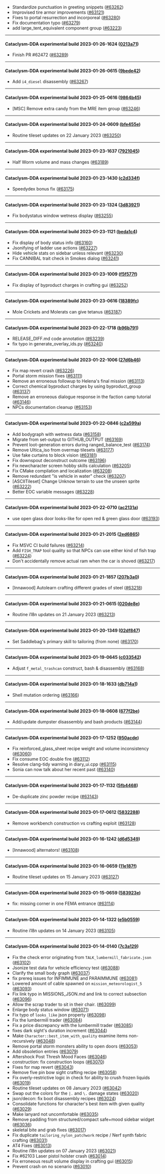* Standardize punctuation in greeting snippets ([#63262](https://github.com/CleverRaven/Cataclysm-DDA/pull/63262))
* Improvised tire armor improvements ([#63121](https://github.com/CleverRaven/Cataclysm-DDA/pull/63121))
* Fixes to portal resurrection and incorporeal ([#63280](https://github.com/CleverRaven/Cataclysm-DDA/pull/63280))
* Fix documentation typo ([#63279](https://github.com/CleverRaven/Cataclysm-DDA/pull/63279))
* add large_tent_equivalent component group ([#63223](https://github.com/CleverRaven/Cataclysm-DDA/pull/63223))

---

#### Cataclysm-DDA experimental build 2023-01-26-1624 ([0213a71](https://github.com/CleverRaven/Cataclysm-DDA/releases/tag/cdda-experimental-2023-01-26-1624))

* Finish PR #62472 ([#63289](https://github.com/CleverRaven/Cataclysm-DDA/pull/63289))

---

#### Cataclysm-DDA experimental build 2023-01-26-0615 ([9bede42](https://github.com/CleverRaven/Cataclysm-DDA/releases/tag/cdda-experimental-2023-01-26-0615))

* Add `i4_diesel` disassembly ([#63267](https://github.com/CleverRaven/Cataclysm-DDA/pull/63267))

---

#### Cataclysm-DDA experimental build 2023-01-25-0616 ([9864b45](https://github.com/CleverRaven/Cataclysm-DDA/releases/tag/cdda-experimental-2023-01-25-0616))

* [MSC] Remove extra candy from the MRE item group ([#63246](https://github.com/CleverRaven/Cataclysm-DDA/pull/63246))

---

#### Cataclysm-DDA experimental build 2023-01-24-0609 ([bfe455e](https://github.com/CleverRaven/Cataclysm-DDA/releases/tag/cdda-experimental-2023-01-24-0609))

* Routine tileset updates on 22 January 2023 ([#63250](https://github.com/CleverRaven/Cataclysm-DDA/pull/63250))

---

#### Cataclysm-DDA experimental build 2023-01-23-1637 ([7921045](https://github.com/CleverRaven/Cataclysm-DDA/releases/tag/cdda-experimental-2023-01-23-1637))

* Half Worm volume and mass changes ([#63189](https://github.com/CleverRaven/Cataclysm-DDA/pull/63189))

---

#### Cataclysm-DDA experimental build 2023-01-23-1430 ([c2d334f](https://github.com/CleverRaven/Cataclysm-DDA/releases/tag/cdda-experimental-2023-01-23-1430))

* Speedydex bonus fix ([#63175](https://github.com/CleverRaven/Cataclysm-DDA/pull/63175))

---

#### Cataclysm-DDA experimental build 2023-01-23-1324 ([3d83921](https://github.com/CleverRaven/Cataclysm-DDA/releases/tag/cdda-experimental-2023-01-23-1324))

* Fix bodystatus window wetness display ([#63255](https://github.com/CleverRaven/Cataclysm-DDA/pull/63255))

---

#### Cataclysm-DDA experimental build 2023-01-23-1121 ([beda1c4](https://github.com/CleverRaven/Cataclysm-DDA/releases/tag/cdda-experimental-2023-01-23-1121))

* Fix display of body status info ([#63160](https://github.com/CleverRaven/Cataclysm-DDA/pull/63160))
* Jsonifying of ladder use actions ([#63227](https://github.com/CleverRaven/Cataclysm-DDA/pull/63227))
* Hide vehicle stats on sidebar unless relevant ([#63230](https://github.com/CleverRaven/Cataclysm-DDA/pull/63230))
* Fix CANNIBAL trait check in Smokes dialog ([#63241](https://github.com/CleverRaven/Cataclysm-DDA/pull/63241))

---

#### Cataclysm-DDA experimental build 2023-01-23-1009 ([f5f577f](https://github.com/CleverRaven/Cataclysm-DDA/releases/tag/cdda-experimental-2023-01-23-1009))

* Fix display of byproduct charges in crafting gui ([#63252](https://github.com/CleverRaven/Cataclysm-DDA/pull/63252))

---

#### Cataclysm-DDA experimental build 2023-01-23-0616 ([18389fc](https://github.com/CleverRaven/Cataclysm-DDA/releases/tag/cdda-experimental-2023-01-23-0616))

* Mole Crickets and Molerats can give tetanus ([#63187](https://github.com/CleverRaven/Cataclysm-DDA/pull/63187))

---

#### Cataclysm-DDA experimental build 2023-01-22-1718 ([b96b791](https://github.com/CleverRaven/Cataclysm-DDA/releases/tag/cdda-experimental-2023-01-22-1718))

* RELEASE_DIFF.md code annotation ([#63239](https://github.com/CleverRaven/Cataclysm-DDA/pull/63239))
* fix typo in generate_overlay_ids.py ([#63240](https://github.com/CleverRaven/Cataclysm-DDA/pull/63240))

---

#### Cataclysm-DDA experimental build 2023-01-22-1006 ([27d6b46](https://github.com/CleverRaven/Cataclysm-DDA/releases/tag/cdda-experimental-2023-01-22-1006))

* Fix map revert crash ([#63226](https://github.com/CleverRaven/Cataclysm-DDA/pull/63226))
* Portal storm mission fixes ([#63111](https://github.com/CleverRaven/Cataclysm-DDA/pull/63111))
* Remove an erroneous followup to Helena's final mission ([#63113](https://github.com/CleverRaven/Cataclysm-DDA/pull/63113))
* Correct chemical byproduct charges by using byproduct_group ([#63137](https://github.com/CleverRaven/Cataclysm-DDA/pull/63137))
* Remove an erroneous dialogue response in the faction camp tutorial ([#63146](https://github.com/CleverRaven/Cataclysm-DDA/pull/63146))
* NPCs documentation cleanup ([#63153](https://github.com/CleverRaven/Cataclysm-DDA/pull/63153))

---

#### Cataclysm-DDA experimental build 2023-01-22-0846 ([c2a599a](https://github.com/CleverRaven/Cataclysm-DDA/releases/tag/cdda-experimental-2023-01-22-0846))

* Add bodygraph with wetness data ([#63158](https://github.com/CleverRaven/Cataclysm-DDA/pull/63158))
* Migrate from set-output to GITHUB_OUTPUT ([#63169](https://github.com/CleverRaven/Cataclysm-DDA/pull/63169))
* Prevent loot-generation errors during ranged_balance_test ([#63174](https://github.com/CleverRaven/Cataclysm-DDA/pull/63174))
* Remove Ultica_iso from overmap tilesets ([#63177](https://github.com/CleverRaven/Cataclysm-DDA/pull/63177))
* Use fake curtains to block vision ([#63181](https://github.com/CleverRaven/Cataclysm-DDA/pull/63181))
* Fix downspout deconstruct outcome ([#63196](https://github.com/CleverRaven/Cataclysm-DDA/pull/63196))
* Fix newcharacter screen hobby skills calculation ([#63205](https://github.com/CleverRaven/Cataclysm-DDA/pull/63205))
* Fix CMake compilation and localization ([#63208](https://github.com/CleverRaven/Cataclysm-DDA/pull/63208))
* Remove redundant "is vehicle in water" check ([#63207](https://github.com/CleverRaven/Cataclysm-DDA/pull/63207))
* [ASCIITileset] Change Unknow terrain to use the unseen sprite ([#63222](https://github.com/CleverRaven/Cataclysm-DDA/pull/63222))
* Better EOC variable messages ([#63228](https://github.com/CleverRaven/Cataclysm-DDA/pull/63228))

---

#### Cataclysm-DDA experimental build 2023-01-22-0710 ([ac2131a](https://github.com/CleverRaven/Cataclysm-DDA/releases/tag/cdda-experimental-2023-01-22-0710))

* use open glass door looks-like for open red & green glass door ([#63193](https://github.com/CleverRaven/Cataclysm-DDA/pull/63193))

---

#### Cataclysm-DDA experimental build 2023-01-21-2015 ([2ed6865](https://github.com/CleverRaven/Cataclysm-DDA/releases/tag/cdda-experimental-2023-01-21-2015))

* Fix MSVC CI build failures ([#63214](https://github.com/CleverRaven/Cataclysm-DDA/pull/63214))
* Add `FISH_TRAP` tool quality so that NPCs can use either kind of fish trap ([#63224](https://github.com/CleverRaven/Cataclysm-DDA/pull/63224))
* Don't accidentally remove actual ram when the car is shoved ([#63217](https://github.com/CleverRaven/Cataclysm-DDA/pull/63217))

---

#### Cataclysm-DDA experimental build 2023-01-21-1857 ([207b3a0](https://github.com/CleverRaven/Cataclysm-DDA/releases/tag/cdda-experimental-2023-01-21-1857))

* [Innawood] Autolearn crafting different grades of steel ([#63218](https://github.com/CleverRaven/Cataclysm-DDA/pull/63218))

---

#### Cataclysm-DDA experimental build 2023-01-21-0615 ([020de8e](https://github.com/CleverRaven/Cataclysm-DDA/releases/tag/cdda-experimental-2023-01-21-0615))

* Routine i18n updates on 21 January 2023 ([#63213](https://github.com/CleverRaven/Cataclysm-DDA/pull/63213))

---

#### Cataclysm-DDA experimental build 2023-01-20-1349 ([02df847](https://github.com/CleverRaven/Cataclysm-DDA/releases/tag/cdda-experimental-2023-01-20-1349))

* Set Saddlebag's primary skill to tailoring (from none) ([#63170](https://github.com/CleverRaven/Cataclysm-DDA/pull/63170))

---

#### Cataclysm-DDA experimental build 2023-01-19-0645 ([c033542](https://github.com/CleverRaven/Cataclysm-DDA/releases/tag/cdda-experimental-2023-01-19-0645))

* Adjust `f_metal_trashcan` construct, bash & disassembly ([#63168](https://github.com/CleverRaven/Cataclysm-DDA/pull/63168))

---

#### Cataclysm-DDA experimental build 2023-01-18-1633 ([db714a1](https://github.com/CleverRaven/Cataclysm-DDA/releases/tag/cdda-experimental-2023-01-18-1633))

* Shell mutation ordering ([#63166](https://github.com/CleverRaven/Cataclysm-DDA/pull/63166))

---

#### Cataclysm-DDA experimental build 2023-01-18-0608 ([677f2be](https://github.com/CleverRaven/Cataclysm-DDA/releases/tag/cdda-experimental-2023-01-18-0608))

* Add/update dumpster disassembly and bash products ([#63144](https://github.com/CleverRaven/Cataclysm-DDA/pull/63144))

---

#### Cataclysm-DDA experimental build 2023-01-17-1252 ([950acde](https://github.com/CleverRaven/Cataclysm-DDA/releases/tag/cdda-experimental-2023-01-17-1252))

* Fix reinforced_glass_sheet recipe weight and volume inconsistency ([#63060](https://github.com/CleverRaven/Cataclysm-DDA/pull/63060))
* Fix consume EOC double fire ([#63112](https://github.com/CleverRaven/Cataclysm-DDA/pull/63112))
* Resolve clang-tidy warning in diary_ui.cpp ([#63115](https://github.com/CleverRaven/Cataclysm-DDA/pull/63115))
* Sonia can now talk about her recent past ([#63140](https://github.com/CleverRaven/Cataclysm-DDA/pull/63140))

---

#### Cataclysm-DDA experimental build 2023-01-17-1132 ([5fb4468](https://github.com/CleverRaven/Cataclysm-DDA/releases/tag/cdda-experimental-2023-01-17-1132))

* De-duplicate zinc powder recipe ([#63143](https://github.com/CleverRaven/Cataclysm-DDA/pull/63143))

---

#### Cataclysm-DDA experimental build 2023-01-17-0612 ([5832288](https://github.com/CleverRaven/Cataclysm-DDA/releases/tag/cdda-experimental-2023-01-17-0612))

* Remove workbench construction vs crafting exploit ([#63128](https://github.com/CleverRaven/Cataclysm-DDA/pull/63128))

---

#### Cataclysm-DDA experimental build 2023-01-16-1242 ([d6d5349](https://github.com/CleverRaven/Cataclysm-DDA/releases/tag/cdda-experimental-2023-01-16-1242))

* [Innawood] alternators! ([#63108](https://github.com/CleverRaven/Cataclysm-DDA/pull/63108))

---

#### Cataclysm-DDA experimental build 2023-01-16-0659 ([11e187f](https://github.com/CleverRaven/Cataclysm-DDA/releases/tag/cdda-experimental-2023-01-16-0659))

* Routine tileset updates on 15 January 2023 ([#63127](https://github.com/CleverRaven/Cataclysm-DDA/pull/63127))

---

#### Cataclysm-DDA experimental build 2023-01-15-0659 ([583923e](https://github.com/CleverRaven/Cataclysm-DDA/releases/tag/cdda-experimental-2023-01-15-0659))

* fix: missing corner in one FEMA entrance ([#63114](https://github.com/CleverRaven/Cataclysm-DDA/pull/63114))

---

#### Cataclysm-DDA experimental build 2023-01-14-1322 ([e5b0559](https://github.com/CleverRaven/Cataclysm-DDA/releases/tag/cdda-experimental-2023-01-14-1322))

* Routine i18n updates on 14 January 2023 ([#63105](https://github.com/CleverRaven/Cataclysm-DDA/pull/63105))

---

#### Cataclysm-DDA experimental build 2023-01-14-0140 ([7c3a129](https://github.com/CleverRaven/Cataclysm-DDA/releases/tag/cdda-experimental-2023-01-14-0140))

* Fix the check error originating from `TALK_lumbermill_fabricate.json` ([#63102](https://github.com/CleverRaven/Cataclysm-DDA/pull/63102))
* Jsonize test data for vehicle efficiency test ([#63088](https://github.com/CleverRaven/Cataclysm-DDA/pull/63088))
* Clarify the small body graph ([#63037](https://github.com/CleverRaven/Cataclysm-DDA/pull/63037))
* fix prereq issues for INFIMMUNE and PARAIMMUNE ([#63081](https://github.com/CleverRaven/Cataclysm-DDA/pull/63081))
* Lowered amount of cable spawned on `mission_meteorologist_5` ([#63093](https://github.com/CleverRaven/Cataclysm-DDA/pull/63093))
* Fix link typo in MISSIONS_JSON.md and link to correct subsection ([#63096](https://github.com/CleverRaven/Cataclysm-DDA/pull/63096))
* Allow the scrap trader to sit in their chair. ([#63099](https://github.com/CleverRaven/Cataclysm-DDA/pull/63099))
* Enlarge body status window ([#63071](https://github.com/CleverRaven/Cataclysm-DDA/pull/63071))
* Fix typo of `looks_like` json property ([#63098](https://github.com/CleverRaven/Cataclysm-DDA/pull/63098))
* Fix the lumbermill trader ([#63084](https://github.com/CleverRaven/Cataclysm-DDA/pull/63084))
* Fix a price discrepancy with the lumbermill trader ([#63085](https://github.com/CleverRaven/Cataclysm-DDA/pull/63085))
* fixes dark sight's duration increment ([#63044](https://github.com/CleverRaven/Cataclysm-DDA/pull/63044))
* Make `Character::best_item_with_quality` examine items non-recursively ([#63048](https://github.com/CleverRaven/Cataclysm-DDA/pull/63048))
* Remove portal storm monsters ability to open doors ([#63053](https://github.com/CleverRaven/Cataclysm-DDA/pull/63053))
* Add obsoletion entries ([#63079](https://github.com/CleverRaven/Cataclysm-DDA/pull/63079))
* Aftershock Post Thresh Mood Faces ([#63046](https://github.com/CleverRaven/Cataclysm-DDA/pull/63046))
* construction: fix construction loops ([#63070](https://github.com/CleverRaven/Cataclysm-DDA/pull/63070))
* Fixes for map revert ([#63043](https://github.com/CleverRaven/Cataclysm-DDA/pull/63043))
* Remove five pin bow sight crafting recipe ([#63058](https://github.com/CleverRaven/Cataclysm-DDA/pull/63058))
* Fix overly-restrictive logic in check for ability to crush frozen liquids ([#63019](https://github.com/CleverRaven/Cataclysm-DDA/pull/63019))
* Routine tileset updates on 08 January 2023 ([#63042](https://github.com/CleverRaven/Cataclysm-DDA/pull/63042))
* Swap out the colors for the `|.` and `\.` damage states ([#63020](https://github.com/CleverRaven/Cataclysm-DDA/pull/63020))
* json/decon: fix boot disassembly recipes ([#63024](https://github.com/CleverRaven/Cataclysm-DDA/pull/63024))
* Consolidate functions for character's best item with given quality ([#63029](https://github.com/CleverRaven/Cataclysm-DDA/pull/63029))
* Make lanyard not uncomfortable ([#63035](https://github.com/CleverRaven/Cataclysm-DDA/pull/63035))
* Remove padding from structured/compact safe+mood sidebar widget ([#63036](https://github.com/CleverRaven/Cataclysm-DDA/pull/63036))
* skeletal bite and grab fixes ([#63017](https://github.com/CleverRaven/Cataclysm-DDA/pull/63017))
* Fix duplicate `tailoring_nylon_patchwork` recipe / Nerf synth fabric crafting ([#63031](https://github.com/CleverRaven/Cataclysm-DDA/pull/63031))
* AT4 Fixes ([#63013](https://github.com/CleverRaven/Cataclysm-DDA/pull/63013))
* Routine i18n updates on 07 January 2023 ([#63021](https://github.com/CleverRaven/Cataclysm-DDA/pull/63021))
* Fix #62103 Laser pistol holster crash ([#63014](https://github.com/CleverRaven/Cataclysm-DDA/pull/63014))
* Fix erroneous result volume display in crafting gui ([#63015](https://github.com/CleverRaven/Cataclysm-DDA/pull/63015))
* Prevent crash on no scenario ([#63010](https://github.com/CleverRaven/Cataclysm-DDA/pull/63010))

